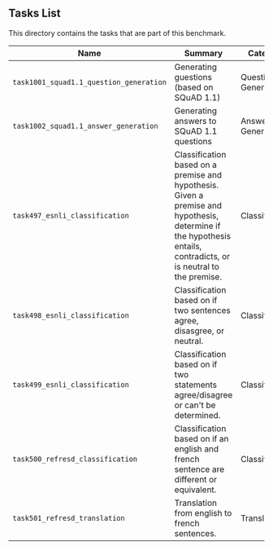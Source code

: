 ## Tasks List 

This directory contains the tasks that are part of this benchmark. 


Name | Summary | Category
---- | ----------- | --------
`task1001_squad1.1_question_generation` | Generating guestions (based on SQuAD 1.1) | Question Generation  
`task1002_squad1.1_answer_generation` | Generating answers to SQuAD 1.1 questions | Answer Generation
`task497_esnli_classification` | Classification based on a premise and hypothesis. Given a premise and hypothesis, determine if the hypothesis entails, contradicts, or is neutral to the premise. | Classification
`task498_esnli_classification` | Classification based on if two sentences agree, disasgree, or neutral. | Classification
`task499_esnli_classification` | Classification based on if two statements agree/disagree or can't be determined. | Classification
`task500_refresd_classification` | Classification based on if an english and french sentence are different or equivalent. | Classification
`task501_refresd_translation` | Translation from english to french sentences. | Translation  

